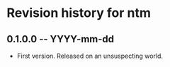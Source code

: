 # Revision history for ntm

## 0.1.0.0 -- YYYY-mm-dd

* First version. Released on an unsuspecting world.
